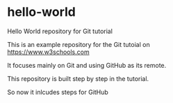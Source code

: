 # hello-world
Hello World repository for Git tutorial

This is an example repository for the Git tutoial on https://www.w3schools.com

It focuses mainly on Git and using GitHub as its remote.

This repository is built step by step in the tutorial.

So now it inlcudes steps for GitHub
